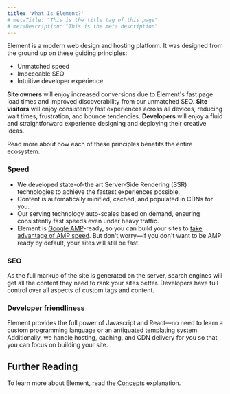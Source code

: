 ```yaml
---
title: 'What Is Element?'
# metaTitle: "This is the title tag of this page"
# metaDescription: "This is the meta description"
---
```


Element is a modern web design and hosting platform. It was designed from the ground up on these guiding principles:

- Unmatched speed
- Impeccable SEO
- Intuitive developer experience

**Site owners** will enjoy increased conversions due to Element's fast page load times and improved discoverability from our unmatched SEO. **Site visitors** will enjoy consistently fast experiences across all devices, reducing wait times, frustration, and bounce tendencies. **Developers** will enjoy a fluid and straightforward experience designing and deploying their creative ideas.

Read more about how each of these principles benefits the entire ecosystem.

### Speed

- We developed state-of-the art Server-Side Rendering (SSR) technologies to achieve the fastest experiences possible.
- Content is automatically minified, cached, and populated in CDNs for you.
- Our serving technology auto-scales based on demand, ensuring consistently fast speeds even under heavy traffic.
- Element is [Google AMP](https://developers.google.com/amp)-ready, so you can build your sites to [take advantage of AMP speed](https://amp.dev/about/how-amp-works/). But don't worry—if you don't want to be AMP ready by default, your sites will still be fast.

### SEO

As the full markup of the site is generated on the server, search engines will get all the content they need to rank your sites better. Developers have full control over all aspects of custom tags and content.

### Developer friendliness

Element provides the full power of Javascript and React—no need to learn a custom programming language or an antiquated templating system. Additionally, we handle hosting, caching, and CDN delivery for you so that you can focus on building your site.

## Further Reading

To learn more about Element, read the [Concepts](/explanations/element-concepts) explanation.
